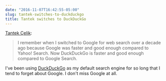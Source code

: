 ```yaml
---
date: "2016-11-07T16:42:55-05:00"
slug: tantek-switches-to-duckduckgo
title: Tantek switches to DuckDuckGo
---
```


[Tantek Çelik](http://tantek.com/2016/311/t5/google-switched-to-duckduckgo-site-search):

> I remember when I switched to Google for web search over a decade ago because
> Google was faster and good enough compared to Yahoo! Search. Now DuckDuckGo is
> faster and good enough compared to Google Search.

I've been using [DuckDuckGo](https://duckduckgo.com) as my default search engine
for so long that I tend to forget about Google. I don't miss Google at all.
